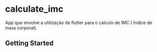 # calculate_imc

App que envolve a utilização de flutter para o calculo de IMC ( Indice de mass corporal).

## Getting Started
